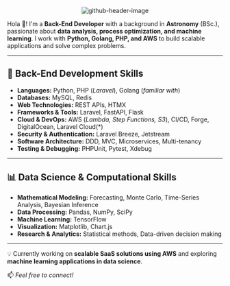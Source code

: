 <p align="center">
  <img src="https://github.com/user-attachments/assets/0c6ac16e-b4f4-4250-89e9-50392fbdd4b1" alt="github-header-image">
</p>


Hola 👋! I'm a **Back-End Developer** with a background in **Astronomy** (BSc.), passionate about **data analysis, process optimization, and machine learning**. I work with **Python, Golang, PHP, and AWS** to build scalable applications and solve complex problems.  

---

## 🔧 Back-End Development Skills  

- **Languages:** Python, PHP (*Laravel*), Golang (*familiar with*)  
- **Databases:** MySQL, Redis  
- **Web Technologies:** REST APIs, HTMX  
- **Frameworks & Tools:** Laravel, FastAPI, Flask  
- **Cloud & DevOps:** AWS (*Lambda, Step Functions, S3*), CI/CD, Forge, DigitalOcean, Laravel Cloud(*)  
- **Security & Authentication:** Laravel Breeze, Jetstream  
- **Software Architecture:** DDD, MVC, Microservices, Multi-tenancy  
- **Testing & Debugging:** PHPUnit, Pytest, Xdebug  

---

## 📊 Data Science & Computational Skills  

- **Mathematical Modeling:** Forecasting, Monte Carlo, Time-Series Analysis, Bayesian Inference  
- **Data Processing:** Pandas, NumPy, SciPy  
- **Machine Learning:** TensorFlow  
- **Visualization:** Matplotlib, Chart.js  
- **Research & Analytics:** Statistical methods, Data-driven decision making  

---

💡 Currently working on **scalable SaaS solutions using AWS** and exploring **machine learning applications in data science**.  

📫 *Feel free to connect!*  
